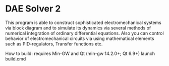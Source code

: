 # DAE Solver 2
This program is able to construct sophisticated electromechanical systems via block diagram and to simulate its dynamics via several methods of numerical integration of ordinary differential equations.
Also you can control behavior of electromechanical circuits via using mathematical elements such as PID-regulators, Transfer functions etc.

How to build:
requires Min-GW and Qt (min-gw 14.2.0+; Qt 6.9+)
launch build.cmd
